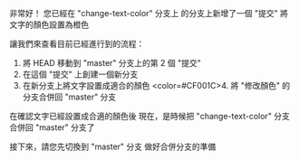 非常好！
您已經在 "change-text-color" 分支上 的分支上新增了一個 "提交" 
將文字的顏色設置為橙色

讓我們來查看目前已經進行到的流程：
1. 將 HEAD 移動到 "master" 分支上的第 2 個 "提交"
2. 在這個 "提交" 上創建一個新分支
3. 在新分支上將文字設置成適合的顏色
<color=#CF001C>4. 將 "修改顏色" 的分支合併回 "master" 分支</color>

在確認文字已經設置成合適的顏色後
現在，是時候把 "change-text-color" 分支合併回 "master" 分支了

接下來，請您先切換到 "master" 分支
做好合併分支的準備